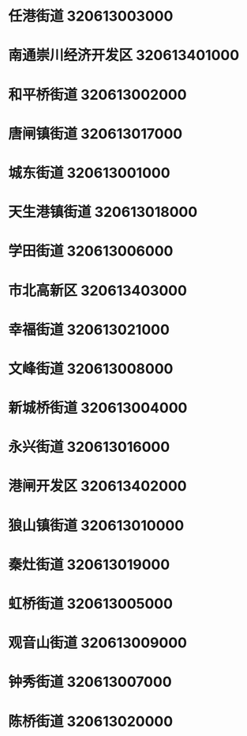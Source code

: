 # 任港街道 320613003000
# 南通崇川经济开发区 320613401000
# 和平桥街道 320613002000
# 唐闸镇街道 320613017000
# 城东街道 320613001000
# 天生港镇街道 320613018000
# 学田街道 320613006000
# 市北高新区 320613403000
# 幸福街道 320613021000
# 文峰街道 320613008000
# 新城桥街道 320613004000
# 永兴街道 320613016000
# 港闸开发区 320613402000
# 狼山镇街道 320613010000
# 秦灶街道 320613019000
# 虹桥街道 320613005000
# 观音山街道 320613009000
# 钟秀街道 320613007000
# 陈桥街道 320613020000
